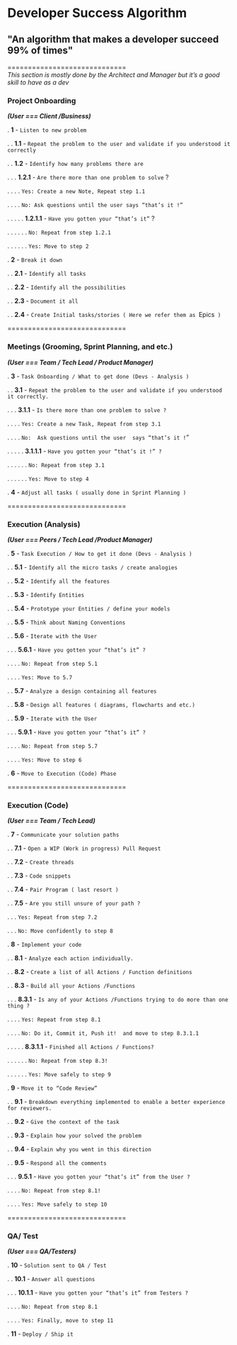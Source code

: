 # Developer Success Algorithm

## "An algorithm that makes a developer succeed 99% of times"

============================= <br />
_This section is mostly done by the Architect and Manager but it’s a good skill to have as a dev_

### Project Onboarding

**_(User === Client /Business)_**

. **1** - `Listen to new problem`<br />

. . **1.1** - `Repeat the problem to the user and validate if you understood it correctly`<br />

. . **1.2** - `Identify how many problems there are` <br />

. . . **1.2.1** - `Are there more than one problem to solve` ?<br />

. . . . `Yes: Create a new Note, Repeat step 1.1` <br />

. . . . `No: Ask questions until the user says “that’s it !”`<br />

. . . . . **1.2.1.1** - `Have you gotten your “that’s it”` ? <br />

. . . . . . `No: Repeat from step 1.2.1`<br />

. . . . . . `Yes: Move to step 2`<br />

. **2** - `Break it down`<br />

. . **2.1** - `Identify all tasks`<br />

. . **2.2** - `Identify all the possibilities`<br />

. . **2.3** - `Document it all`<br />

. . **2.4** - `Create Initial tasks/stories ( Here we refer them as `Epics` )` <br />

=============================

### Meetings (Grooming, Sprint Planning, and etc.)

**_(User === Team / Tech Lead / Product Manager)_**

. **3** - `Task Onboarding / What to get done (Devs - Analysis )`<br />

. . **3.1** - `Repeat the problem to the user and validate if you understood it correctly.`<br />

. . . **3.1.1** - `Is there more than one problem to solve ?`<br />

. . . . `Yes: Create a new Task, Repeat from step 3.1`<br />

. . . . `No:  Ask questions until the user  says “that’s it !`” <br />

. . . . . **3.1.1.1** - `Have you gotten your “that’s it !” ?`<br />

. . . . . . `No: Repeat from step 3.1`<br />

. . . . . . `Yes: Move to step 4`<br />

. **4** - `Adjust all tasks ( usually done in Sprint Planning )`<br />

=============================

### Execution (Analysis)

**_(User === Peers / Tech Lead /Product Manager)_**

. **5** - `Task Execution / How to get it done (Devs - Analysis )`<br />

. . **5.1** - `Identify all the micro tasks / create analogies`

. . **5.2** - `Identify all the features`<br />

. . **5.3** - `Identify Entities`<br />

. . **5.4** - `Prototype your Entities / define your models`<br />

. . **5.5** - `Think about Naming Conventions`<br />

. . **5.6** - `Iterate with the User`<br />

. . . **5.6.1** - `Have you gotten your “that’s it” ?`<br />

. . . . `No: Repeat from step 5.1`<br />

. . . . `Yes: Move to 5.7`<br />

. . **5.7** - `Analyze a design containing all features`<br />

. . **5.8** - `Design all features ( diagrams, flowcharts and etc.)`<br />

. . **5.9** - `Iterate with the User` <br />

. . . **5.9.1** - `Have you gotten your “that’s it” ?` <br />

. . . . `No: Repeat from step 5.7`<br />

. . . . `Yes: Move to step 6`<br />

. **6** - `Move to Execution (Code) Phase`<br />

=============================

### Execution (Code)

**_(User === Team / Tech Lead)_**

. **7** - `Communicate your solution paths` <br />

. . **7.1** - `Open a WIP (Work in progress) Pull Request` <br />

. . **7.2** - `Create threads` <br />

. . **7.3** - `Code snippets`<br />

. . **7.4** - `Pair Program ( last resort )`<br />

. . **7.5** - `Are you still unsure of your path ?`<br />

. . . `Yes: Repeat from step 7.2`<br />

. . . `No: Move confidently to step 8`<br />

. **8** - `Implement your code` <br />

. . **8.1** - `Analyze each action individually.`<br />

. . **8.2** - `Create a list of all Actions / Function definitions`<br />

. . **8.3** - `Build all your Actions /Functions`<br />

. . . **8.3.1** - `Is any of your Actions /Functions trying to do more than one thing ?`<br />

. . . . `Yes: Repeat from step 8.1`<br />

. . . . `No: Do it, Commit it, Push it!  and move to step 8.3.1.1`<br />

. . . . . **8.3.1.1** - `Finished all Actions / Functions?`<br />

. . . . . . `No: Repeat from step 8.3!` <br />

. . . . . . `Yes: Move safely to step 9` <br />

. **9** - `Move it to “Code Review”`

. . **9.1** - `Breakdown everything implemented to enable a better experience for reviewers.`<br />

. . **9.2** - `Give the context of the task`<br />

. . **9.3** - `Explain how your solved the problem`<br />

. . **9.4** - `Explain why you went in this direction`<br />

. . **9.5** - `Respond all the comments`<br />

. . . **9.5.1** - `Have you gotten your “that’s it” from the User ?` <br />

. . . . `No: Repeat from step 8.1!` <br />

. . . . `Yes: Move safely to step 10`<br />

=============================

### QA/ Test

**_(User === QA/Testers)_**

. **10** - `Solution sent to QA / Test`<br />

. . **10.1** - `Answer all questions` <br />

. . . **10.1.1** - `Have you gotten your “that’s it” from Testers ?`<br />

. . . . `No: Repeat from step 8.1`<br />

. . . . `Yes: Finally, move to step 11`<br />

. **11** - `Deploy / Ship it` <br />
